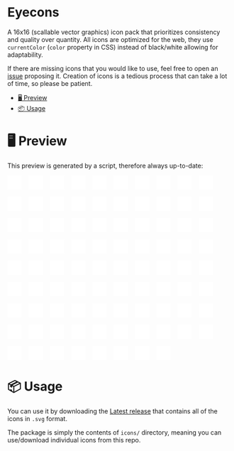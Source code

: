 # Eyecons

A 16x16 (scallable vector graphics) icon pack that prioritizes consistency and quality over quantity.
All icons are optimized for the web, they use `currentColor` (`color` property in CSS) instead of black/white allowing for adaptability.

If there are missing icons that you would like to use, feel free to open an [issue](https://github.com/bbfh-dev/eyecons/issues/new) proposing it. Creation of icons is a tedious process that can take a lot of time, so please be patient.

<!-- vim-markdown-toc GFM -->

- [🖥️ Preview](#-preview)
- [📦 Usage](#-usage)

<!-- vim-markdown-toc -->

# 🖥️ Preview

This preview is generated by a script, therefore always up-to-date:

<div style="display: flex; gap: 1rem; flex-wrap: wrap;">
<!-- insert-icons-preview -->
<img src="./.docs/angle_down.svg" width="32px" height="32px" />
<img src="./.docs/angle_left.svg" width="32px" height="32px" />
<img src="./.docs/angle_right.svg" width="32px" height="32px" />
<img src="./.docs/angle_up.svg" width="32px" height="32px" />
<img src="./.docs/apps.svg" width="32px" height="32px" />
<img src="./.docs/arrow_down.svg" width="32px" height="32px" />
<img src="./.docs/arrow_left.svg" width="32px" height="32px" />
<img src="./.docs/arrow_right.svg" width="32px" height="32px" />
<img src="./.docs/arrow_up.svg" width="32px" height="32px" />
<img src="./.docs/audio_volume_high.svg" width="32px" height="32px" />
<img src="./.docs/audio_volume_low.svg" width="32px" height="32px" />
<img src="./.docs/audio_volume_medium.svg" width="32px" height="32px" />
<img src="./.docs/audio_volume_mute.svg" width="32px" height="32px" />
<img src="./.docs/box.svg" width="32px" height="32px" />
<img src="./.docs/check.svg" width="32px" height="32px" />
<img src="./.docs/circle_crossed.svg" width="32px" height="32px" />
<img src="./.docs/circle.svg" width="32px" height="32px" />
<img src="./.docs/clipboard.svg" width="32px" height="32px" />
<img src="./.docs/clock.svg" width="32px" height="32px" />
<img src="./.docs/collapse.svg" width="32px" height="32px" />
<img src="./.docs/color_picker.svg" width="32px" height="32px" />
<img src="./.docs/copy.svg" width="32px" height="32px" />
<img src="./.docs/cross.svg" width="32px" height="32px" />
<img src="./.docs/curly_braces.svg" width="32px" height="32px" />
<img src="./.docs/cycle.svg" width="32px" height="32px" />
<img src="./.docs/diagram.svg" width="32px" height="32px" />
<img src="./.docs/dice.svg" width="32px" height="32px" />
<img src="./.docs/download.svg" width="32px" height="32px" />
<img src="./.docs/error.svg" width="32px" height="32px" />
<img src="./.docs/eyecons.svg" width="32px" height="32px" />
<img src="./.docs/eye.svg" width="32px" height="32px" />
<img src="./.docs/file.svg" width="32px" height="32px" />
<img src="./.docs/flag_crossed.svg" width="32px" height="32px" />
<img src="./.docs/flag.svg" width="32px" height="32px" />
<img src="./.docs/folder.svg" width="32px" height="32px" />
<img src="./.docs/fullscreen.svg" width="32px" height="32px" />
<img src="./.docs/gear.svg" width="32px" height="32px" />
<img src="./.docs/globe.svg" width="32px" height="32px" />
<img src="./.docs/hashtag.svg" width="32px" height="32px" />
<img src="./.docs/home.svg" width="32px" height="32px" />
<img src="./.docs/jigsaw.svg" width="32px" height="32px" />
<img src="./.docs/key.svg" width="32px" height="32px" />
<img src="./.docs/language.svg" width="32px" height="32px" />
<img src="./.docs/leave_fullscreen.svg" width="32px" height="32px" />
<img src="./.docs/list.svg" width="32px" height="32px" />
<img src="./.docs/mail_notification.svg" width="32px" height="32px" />
<img src="./.docs/mail.svg" width="32px" height="32px" />
<img src="./.docs/menu_dots_horizontal.svg" width="32px" height="32px" />
<img src="./.docs/menu_dots_vertical.svg" width="32px" height="32px" />
<img src="./.docs/menu_hamburger.svg" width="32px" height="32px" />
<img src="./.docs/microphone_medium.svg" width="32px" height="32px" />
<img src="./.docs/microphone_mute.svg" width="32px" height="32px" />
<img src="./.docs/microphone.svg" width="32px" height="32px" />
<img src="./.docs/moon.svg" width="32px" height="32px" />
<img src="./.docs/new_file.svg" width="32px" height="32px" />
<img src="./.docs/new_folder.svg" width="32px" height="32px" />
<img src="./.docs/pallete.svg" width="32px" height="32px" />
<img src="./.docs/pencil.svg" width="32px" height="32px" />
<img src="./.docs/pin.svg" width="32px" height="32px" />
<img src="./.docs/play.svg" width="32px" height="32px" />
<img src="./.docs/popout.svg" width="32px" height="32px" />
<img src="./.docs/properties.svg" width="32px" height="32px" />
<img src="./.docs/refresh.svg" width="32px" height="32px" />
<img src="./.docs/scroll.svg" width="32px" height="32px" />
<img src="./.docs/search.svg" width="32px" height="32px" />
<img src="./.docs/shuffle.svg" width="32px" height="32px" />
<img src="./.docs/signal.svg" width="32px" height="32px" />
<img src="./.docs/sort.svg" width="32px" height="32px" />
<img src="./.docs/spinner.svg" width="32px" height="32px" />
<img src="./.docs/square_brackets.svg" width="32px" height="32px" />
<img src="./.docs/square.svg" width="32px" height="32px" />
<img src="./.docs/star.svg" width="32px" height="32px" />
<img src="./.docs/sun.svg" width="32px" height="32px" />
<img src="./.docs/symbol_at.svg" width="32px" height="32px" />
<img src="./.docs/symbol_info.svg" width="32px" height="32px" />
<img src="./.docs/symbol_minus_sign.svg" width="32px" height="32px" />
<img src="./.docs/symbol_plus_sign.svg" width="32px" height="32px" />
<img src="./.docs/symbol_question_mark.svg" width="32px" height="32px" />
<img src="./.docs/text_align_center.svg" width="32px" height="32px" />
<img src="./.docs/text_align_justify.svg" width="32px" height="32px" />
<img src="./.docs/text_align_left.svg" width="32px" height="32px" />
<img src="./.docs/text_align_right.svg" width="32px" height="32px" />
<img src="./.docs/text.svg" width="32px" height="32px" />
<img src="./.docs/trashcan.svg" width="32px" height="32px" />
<img src="./.docs/upload.svg" width="32px" height="32px" />
<img src="./.docs/user.svg" width="32px" height="32px" />
<img src="./.docs/warning.svg" width="32px" height="32px" />
<img src="./.docs/whitespace.svg" width="32px" height="32px" />

</div>

# 📦 Usage

You can use it by downloading the [Latest release](https://github.com/bbfh-dev/eyecons/releases/latest) that contains all of the icons in `.svg` format.

The package is simply the contents of `icons/` directory, meaning you can use/download individual icons from this repo.
